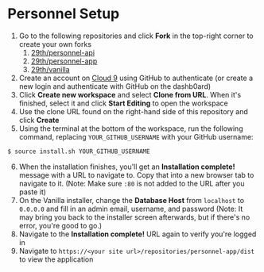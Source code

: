 # Personnel Setup

1. Go to the following repositories and click **Fork** in the top-right corner to create your own forks
    1. [29th/personnel-api](https://github.com/29th/personnel-api)
    2. [29th/personnel-app](https://github.com/29th/personnel-app)
    3. [29th/vanilla](https://github.com/29th/vanilla)
2. Create an account on [Cloud 9](http://c9.io) using GitHub to authenticate (or create a new login and authenticate with GitHub on the dashb0ard)
3. Click **Create new workspace** and select **Clone from URL**. When it's finished, select it and click **Start Editing** to open the workspace
4. Use the clone URL found on the right-hand side of this repository and click **Create**
5. Using the terminal at the bottom of the workspace, run the following command, replacing `YOUR_GITHUB_USERNAME` with your GitHub username:
```bash
$ source install.sh YOUR_GITHUB_USERNAME
```
6. When the installation finishes, you'll get an **Installation complete!** message with a URL to navigate to. Copy that into a new browser tab to navigate to it. (Note: Make sure `:80` is not added to the URL after you paste it)
7. On the Vanilla installer, change the **Database Host** from `localhost` to `0.0.0.0` and fill in an admin email, username, and password (Note: It may bring you back to the installer screen afterwards, but if there's no error, you're good to go.)
8. Navigate to the **Installation complete!** URL again to verify you're logged in
9. Navigate to `https://<your site url>/repositories/personnel-app/dist` to view the application

